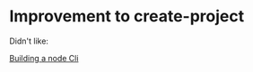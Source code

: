 # Improvement to create-project

Didn't like:

[Building a node Cli](https://www.twilio.com/blog/how-to-build-a-cli-with-node-js)
